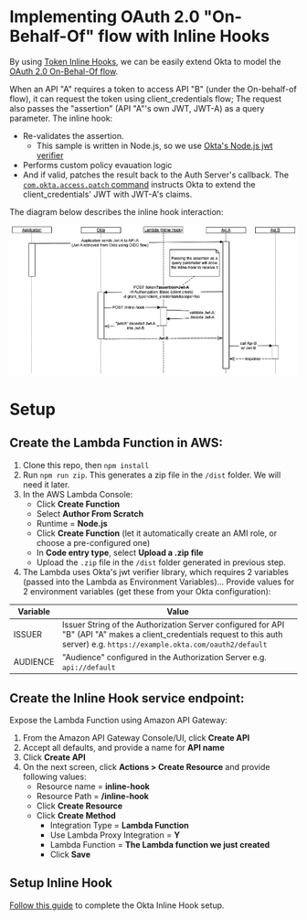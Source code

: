 # Implementing OAuth 2.0 "On-Behalf-Of" flow with Inline Hooks
By using [Token Inline Hooks](https://developer.okta.com/docs/reference/token-hook/#see-also), we can be easily extend Okta to model the [OAuth 2.0 On-Behal-Of flow](https://docs.microsoft.com/en-us/azure/active-directory/develop/v2-oauth2-on-behalf-of-flow).

When an API "A" requires a token to access API "B" (under the On-behalf-of flow), it can request the token using client_credentials flow; The request also passes the "assertion" (API "A"'s own JWT, JWT-A) as a query parameter. The inline hook:
* Re-validates the assertion. 
    * This sample is written in Node.js, so we use [Okta's Node.js jwt verifier](https://github.com/okta/okta-oidc-js/tree/master/packages/jwt-verifier)
* Performs custom policy evauation logic
* And if valid, patches the result back to the Auth Server's callback. The [`com.okta.access.patch` command](https://developer.okta.com/docs/reference/token-hook/#sample-response-to-add-a-claim) instructs Okta to extend the client_credentials' JWT with JWT-A's claims.

The diagram below describes the inline hook interaction:

![alt text](images/InlineHook_OBO_Flow.png)

# Setup

## Create the Lambda Function in AWS:
1. Clone this repo, then `npm install`
2. Run `npm run zip`. This generates a zip file in the `/dist` folder. We will need it later.
3. In the AWS Lambda Console:
    * Click **Create Function**
    * Select **Author From Scratch**
    * Runtime = **Node.js**
    * Click **Create Function** (let it automatically create an AMI role, or choose a pre-configured one)
    * In **Code entry type**, select **Upload a .zip file**
    * Upload the `.zip` file in the `/dist` folder generated in previous step.
4. The Lambda uses Okta's jwt verifier library, which requires 2 variables (passed into the Lambda as Environment Variables)... Provide values for 2 environment variables (get these from your Okta configuration):

|Variable|Value|
|--------|-----|
|ISSUER|Issuer String of the Authorization Server configured for API "B" (API "A" makes a client_credentials request to this auth server) e.g. `https://example.okta.com/oauth2/default`|
|AUDIENCE|"Audience" configured in the Authorization Server e.g. `api://default`|

## Create the Inline Hook service endpoint:
Expose the Lambda Function using Amazon API Gateway:
1. From the Amazon API Gateway Console/UI, click **Create API**
2. Accept all defaults, and provide a name for **API name**
3. Click **Create API**
4. On the next screen, click **Actions > Create Resource** and provide following values:
    * Resource name = **inline-hook**
    * Resource Path = **/inline-hook**
    * Click **Create Resource**
    * Click **Create Method**
        * Integration Type = **Lambda Function**
        * Use Lambda Proxy Integration = **Y**
        * Lambda Function = **The Lambda function we just created**
        * Click **Save**

## Setup Inline Hook
[Follow this guide](https://developer.okta.com/docs/concepts/inline-hooks/#inline-hook-setup) to complete the Okta Inline Hook setup.